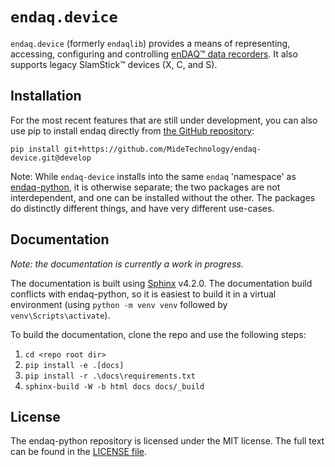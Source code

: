 # `endaq.device`
`endaq.device` (formerly `endaqlib`) provides a means of representing, accessing, configuring
and controlling [enDAQ™ data
recorders](https://endaq.com/collections/endaq-shock-recorders-vibration-data-logger-sensors).
It also supports legacy SlamStick™ devices (X, C, and S).

## Installation

<!--
The `endaq-device` package is [available on
PyPI](https://pypi.org/project/endaq-device/), and can be installed via
`pip`:

    pip install endaq-device
-->
For the most recent features that are still under development, you can
also use <span class="title-ref">pip</span> to install endaq directly
from [the GitHub
repository](https://github.com/MideTechnology/endaq-device/):

    pip install git+https://github.com/MideTechnology/endaq-device.git@develop

Note: While `endaq-device` installs into the same `endaq` 'namespace' as
[endaq-python](https://docs.endaq.com/en/latest/index.html), it is
otherwise separate; the two packages are not interdependent, and one can
be installed without the other. The packages do distinctly different
things, and have very different use-cases.

## Documentation
*Note: the documentation is currently a work in progress.*
<!--
The docs for this package can be found [here](https://docs.endaq.com/en/latest/).
-->
The documentation is built using [Sphinx](https://www.sphinx-doc.org) v4.2.0. The documentation build conflicts with
endaq-python, so it is easiest to build it in a virtual environment (using `python -m venv venv` followed by 
`venv\Scripts\activate`). 

To build the documentation, clone the repo and use the following steps:
1. `cd <repo root dir>`
2. `pip install -e .[docs]`
3. `pip install -r .\docs\requirements.txt`   
4. `sphinx-build -W -b html docs docs/_build`

## License

The endaq-python repository is licensed under the MIT license. The full text can be found in the [LICENSE file](https://github.com/MideTechnology/endaq-python/blob/main/LICENSE).
